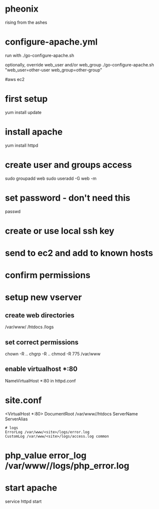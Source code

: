pheonix
=======

rising from the ashes

# configure-apache.yml

run with 
./go-configure-apache.sh <HOST> <USER> <KEY>

optionally, override web_user and/or web_group
./go-configure-apache.sh <HOST> <USER> <KEY> "web_user=other-user web_group=other-group"

#aws ec2

# first setup
yum install update

# install apache
yum install httpd

# create user and groups access
sudo groupadd web
sudo useradd -G web -m <user>
# set password - don't need this 
passwd <user>
# create or use local ssh key
# send to ec2 and add to known hosts
# confirm permissions

# setup new vserver

## create web directories
/var/www/<site>
  /htdocs
  /logs

## set correct permissions
chown -R ..
chgrp -R ..
chmod -R 775 /var/www


## enable virtualhost *:80
NameVirtualHost *:80 in httpd.conf

# site.conf
<VirtualHost *:80>
    DocumentRoot /var/www/<site>/htdocs
    ServerName <site>
    ServerAlias <site>

    # logs
    ErrorLog /var/www/<site>/logs/error.log
    CustomLog /var/www/<site>/logs/access.log common
#    php_value error_log /var/www/<site>/logs/php_error.log
</VirtualHost>

# start apache
service httpd start

